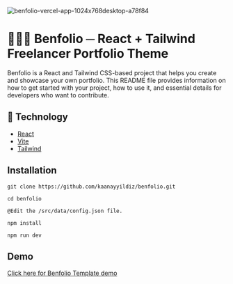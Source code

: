 ![benfolio-vercel-app-1024x768desktop-a78f84](https://github.com/kaanayyildiz/benfolio/assets/39806458/08a8a39c-2be2-4ec7-bb59-9431620e74b1)
# 👨🏼‍💻 Benfolio ─ React + Tailwind Freelancer Portfolio Theme
Benfolio is a React and Tailwind CSS-based project that helps you create and showcase your own portfolio. This README file provides information on how to get started with your project, how to use it, and essential details for developers who want to contribute.

## 🤖 Technology
- [React](react.dev)
- [Vite](vitejs.dev) 
- [Tailwind](tailwindcss.com)

## Installation
```
git clone https://github.com/kaanayyildiz/benfolio.git

cd benfolio

@Edit the /src/data/config.json file.

npm install

npm run dev
```

## Demo

[Click here for Benfolio Template demo](https://benfolio.vercel.app)
